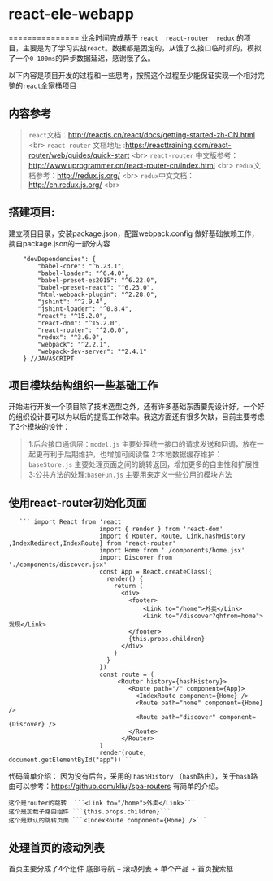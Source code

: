 # react-ele-webapp
===============
业余时间完成基于 `react  react-router  redux` 的项目，主要是为了学习实战`react`。数据都是固定的，从饿了么接口临时抓的，模拟了一个`0-100ms`的异步数据延迟，感谢饿了么。

以下内容是项目开发的过程和一些思考，按照这个过程至少能保证实现一个相对完整的`react`全家桶项目

## 内容参考

> `react`文档：http://reactjs.cn/react/docs/getting-started-zh-CN.html \<br> 
> `react-router` 文档地址 :https://reacttraining.com/react-router/web/guides/quick-start \<br> 
> `react-router` 中文版参考：http://www.uprogrammer.cn/react-router-cn/index.html \<br> 
> `redux`文档参考：http://redux.js.org/ \<br> 
> `redux`中文文档：http://cn.redux.js.org/ \<br> 

## 搭建项目:
建立项目目录，安装package.json，配置webpack.config
做好基础依赖工作，摘自package.json的一部分内容	
```
    "devDependencies": {
        "babel-core": "^6.23.1",
        "babel-loader": "^6.4.0",
        "babel-preset-es2015": "^6.22.0",
        "babel-preset-react": "^6.23.0",
        "html-webpack-plugin": "^2.28.0",
        "jshint": "^2.9.4",
        "jshint-loader": "^0.8.4",
        "react": "^15.2.0",
        "react-dom": "^15.2.0",
        "react-router": "^2.0.0",
        "redux": "^3.6.0",
        "webpack": "^2.2.1",
        "webpack-dev-server": "^2.4.1"
    } //JAVASCRIPT
```

## 项目模块结构组织一些基础工作
开始进行开发一个项目除了技术选型之外，还有许多基础东西要先设计好，一个好的组织设计要可以为以后的提高工作效率。我这方面还有很多欠缺，目前主要考虑了3个模块的设计：
>1:后台接口通信层：`model.js`  主要处理统一接口的请求发送和回调，放在一起更有利于后期维护，也增加可阅读性
>2:本地数据缓存维护：`baseStore.js`  主要处理页面之间的跳转返回，增加更多的自主性和扩展性
>3:公共方法的处理:`baseFun.js`  主要用来定义一些公用的模块方法    


## 使用react-router初始化页面
>
       ``` import React from 'react'
                             import { render } from 'react-dom'
                             import { Router, Route, Link,hashHistory ,IndexRedirect,IndexRoute} from 'react-router'
                             import Home from './components/home.jsx'
                             import Discover from './components/discover.jsx'
                             const App = React.createClass({
                               render() {
                                 return (
                                   <div>
                                     <footer>
                                         <Link to="/home">外卖</Link> 
                                         <Link to="/discover?qhfrom=home">发现</Link>
                                     </footer>
                                     {this.props.children}
                                   </div>
                                 )
                               }
                             })
                             const route = (
                                  <Router history={hashHistory}>
                                     <Route path="/" component={App}>
                                       <IndexRoute component={Home} />
                                       <Route path="home" component={Home} />
                                       <Route path="discover" component={Discover} />
                                     </Route>
                                   </Router>
                             )
                             render(route, document.getElementById("app"))```

代码简单介绍：
因为没有后台，采用的 `hashHistory` （`hash`路由），关于`hash`路由可以参考：https://github.com/kliuj/spa-routers 有简单的介绍。

    这个是router的跳转  ```<Link to="/home">外卖</Link>``` 
    这个是加载子路由组件 ```{this.props.children}```
    这个是默认的跳转页面 ```<IndexRoute component={Home} />```
  

## 处理首页的滚动列表
首页主要分成了4个组件
底部导航 + 滚动列表 + 单个产品 + 首页搜索框
